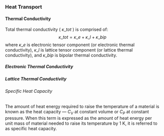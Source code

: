 ### Heat Transport

#### Thermal Conductivity
Total thermal conductivity ( $\kappa\_{tot}$ ) is comprised of:
$$\kappa\_{tot}=\kappa\_e+\kappa\_l+\kappa\_{bip}$$
where $\kappa\_e$ is electronic tensor component (or electronic thermal conductivity), $\kappa\_l$ is lattice tensor component (or lattice thermal conductivity), and $\kappa\_{bip}$ is bipolar thermal conductivity.

##### Electronic Thermal Conductivity


##### Lattice Thermal Conductivity


###### Specific Heat Capacity
The amount of heat energy required to raise the temperature of a material is known as the heat capacity — $C_V$ at constant volume or $C_P$ at constant pressure. When this term is expressed as the amount of heat energy per unit mass of material needed to raise its temperature by 1 K, it is referred to as specific heat capacity.
